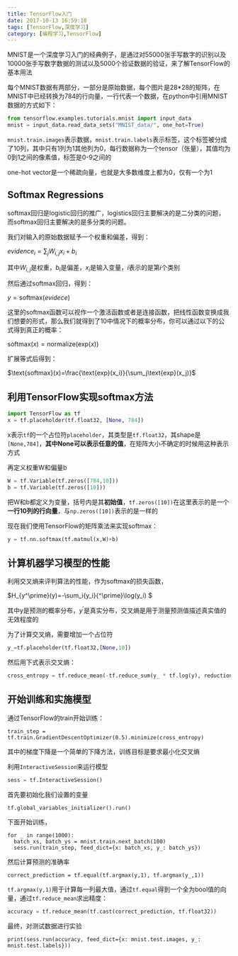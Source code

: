 ```yaml
---
title: TensorFlow入门
date: 2017-10-13 16:59:18
tags: [TensorFlow,深度学习]
category: [编程学习,TensorFlow]
---
```


MNIST是一个深度学习入门的经典例子，是通过对55000张手写数字的识别以及10000张手写数字数据的测试以及5000个验证数据的验证，来了解TensorFlow的基本用法

<!--more-->

每个MNIST数据有两部分，一部分是原始数据，每个图片是28*28的矩阵，在MNIST中已经转换为784的行向量，一行代表一个数据，在python中引用MNIST数据的方式如下：

```python
from tensorflow.examples.tutorials.mnist import input_data
mnist = input_data.read_data_sets("MNIST_data/", one_hot=True)
```

`mnist.train.images`表示数据，`mnist.train.labels`表示标签，这个标签被分成了10列，其中只有1列为1其他列为0，每行数据称为一个tensor（张量），其值均为0到1之间的像素值，标签是0-9之间的

one-hot vector是一个稀疏向量，也就是大多数维度上都为0，仅有一个为1

## Softmax Regressions

softmax回归是logistic回归的推广，logistics回归主要解决的是二分类的问题，而softmax回归主要解决的是多分类的问题。

我们对输入的原始数据赋予一个权重和偏差，得到：

$evidence_i={\sum_j}{W_{i,j}}{x_i}+{b_i}$

其中$W_{i,j}$是权重，$b_i$是偏差，$x_i$是输入变量，$i$表示的是第$i$个类别

然后通过softmax回归，得到：

$y=\text{softmax}(evidece)$

这里的softmax函数可以视作一个激活函数或者是连接函数，把线性函数变换成我们想要的形式，那么我们就得到了10中情况下的概率分布，你可以通过以下的公式得到真正的概率：

$\text{softmax}(x)=\text{normalize}(\text{exp}(x))$

扩展等式后得到：

$\text{softmax}(x)=\frac{\text{exp}(x_i)}{\sum_j\text{exp}(x_j)}$

## 利用TensorFlow实现softmax方法

```python
import TensorFlow as tf
x = tf.placeholder(tf.float32, [None, 784])
```

x表示`tf`的一个占位符`placeholder`，其类型是`tf.float32`，其shape是`[None,784]`，**其中None可以表示任意的值**，在矩阵大小不确定的时候用这种表示方式

再定义权重W和偏量b

```python
W = tf.Variable(tf.zeros([784,10]))
b = tf.Variable(tf.zeros([10]))
```

把W和b都定义为变量，括号内是其**初始值**，`tf.zeros([10])`在这里表示的是一个**一行10列的行向量**，与`np.zeros([10])`表示的是一样的

现在我们使用TensorFlow的矩阵乘法来实现softmax：

```python
y = tf.nn.softmax(tf.matmul(x,W)+b)
```

## 计算机器学习模型的性能

利用交叉熵来评判算法的性能，作为softmax的损失函数，

$H_{y^\prime}(y)=-\sum_i{y_i}{^\prime}\log(y_i) $

其中y是预测的概率分布，$y^\prime$是真实分布，交叉熵是用于测量预测值描述真实值的无效程度的

为了计算交叉熵，需要增加一个占位符

```python
y_=tf.placeholder(tf.float32,[None,10])
```

然后用下式表示交叉熵：

```python
cross_entropy = tf.reduce_mean(-tf.reduce_sum(y_ * tf.log(y), reduction_indices=[1]))
```

## 开始训练和实施模型

通过TensorFlow的train开始训练：

```
train_step = tf.train.GradientDescentOptimizer(0.5).minimize(cross_entropy)
```

其中的梯度下降是一个简单的下降方法，训练目标是要求最小化交叉熵

利用`InteractiveSession`来运行模型

```python
sess = tf.InteractiveSession()
```

首先要初始化我们设置的变量

```python
tf.global_variables_initializer().run()
```

下面开始训练，

```
for _ in range(1000):
  batch_xs, batch_ys = mnist.train.next_batch(100)
  sess.run(train_step, feed_dict={x: batch_xs, y_: batch_ys})
```

然后计算预测的准确率

```
correct_prediction = tf.equal(tf.argmax(y,1), tf.argmax(y_,1))
```

`tf.argmax(y,1)`用于计算每一列最大值，通过`tf.equal`得到一个全为bool值的向量，通过`tf.reduce_mean`求出精度：

```python
accuracy = tf.reduce_mean(tf.cast(correct_prediction, tf.float32))
```

最终，对测试数据进行实验

```
print(sess.run(accuracy, feed_dict={x: mnist.test.images, y_: mnist.test.labels}))
```















